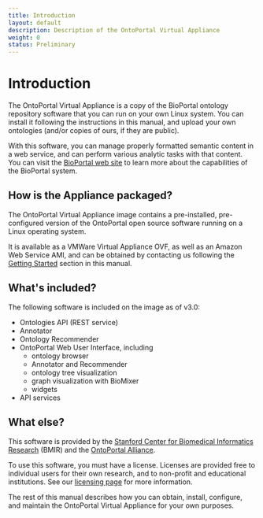 ```yaml
---
title: Introduction
layout: default
description: Description of the OntoPortal Virtual Appliance
weight: 0
status: Preliminary
---
```


# Introduction

The OntoPortal Virtual Appliance is a copy of 
the BioPortal ontology repository software 
that you can run on your own Linux system. 
You can install it following the instructions in this manual, 
and upload your own ontologies (and/or copies of ours, if they are public).

With this software, you can manage properly formatted semantic content 
in a web service, and can perform various analytic tasks with that content.
You can visit the <a href="https://www.bioontologies.org">BioPortal web site</a>
to learn more about the capabilities of the BioPortal system.

## How is the Appliance packaged?

The OntoPortal Virtual Appliance image contains a pre-installed, pre-configured version 
of the OntoPortal open source software running on a Linux operating system.

It is available as a VMWare Virtual Appliance OVF, as well as an Amazon Web Service AMI, 
and can be obtained by contacting us following the <a href="../../steps/getting_started">Getting Started</a> section in this manual.

## What's included?

The following software is included on the image as of v3.0:

* Ontologies API (REST service)
* Annotator
* Ontology Recommender
* OntoPortal Web User Interface, including
  * ontology browser
  * Annotator and Recommender
  * ontology tree visualization
  * graph visualization with BioMixer 
  * widgets
* API services

## What else?

This software is provided by the <a href="https://bmir.stanford.edu">Stanford Center for Biomedical Informatics Research</a> (BMIR) and the <a href="https://ontoportal.org">OntoPortal Alliance</a>. 

To use this software, you must have a license. 
Licenses are provided free to individual users for their own research,
and to non-profit and educational institutions. 
See our <a href="../../general/licensing">licensing page</a> for more information. 

The rest of this manual describes how you can obtain, install, configure, and maintain the OntoPortal Virtual Appliance for your own purposes.


